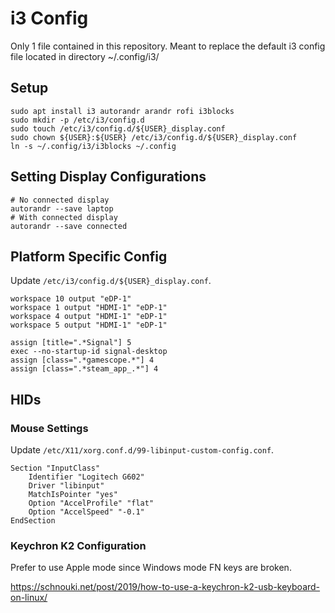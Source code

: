 # i3 Config
Only 1 file contained in this repository.
Meant to replace the default i3 config file located in directory ~/.config/i3/

## Setup

```shell
sudo apt install i3 autorandr arandr rofi i3blocks
sudo mkdir -p /etc/i3/config.d
sudo touch /etc/i3/config.d/${USER}_display.conf
sudo chown ${USER}:${USER} /etc/i3/config.d/${USER}_display.conf
ln -s ~/.config/i3/i3blocks ~/.config
```

## Setting Display Configurations

```shell
# No connected display
autorandr --save laptop
# With connected display
autorandr --save connected
```

## Platform Specific Config

Update `/etc/i3/config.d/${USER}_display.conf`.

```shell
workspace 10 output "eDP-1"
workspace 1 output "HDMI-1" "eDP-1"
workspace 4 output "HDMI-1" "eDP-1"
workspace 5 output "HDMI-1" "eDP-1"

assign [title=".*Signal"] 5
exec --no-startup-id signal-desktop
assign [class=".*gamescope.*"] 4
assign [class=".*steam_app_.*"] 4
```

## HIDs

### Mouse Settings

Update `/etc/X11/xorg.conf.d/99-libinput-custom-config.conf`.

```shell
Section "InputClass"
    Identifier "Logitech G602"
    Driver "libinput"
    MatchIsPointer "yes"
    Option "AccelProfile" "flat"
    Option "AccelSpeed" "-0.1"
EndSection
```

### Keychron K2 Configuration

Prefer to use Apple mode since Windows mode FN keys are broken.

https://schnouki.net/post/2019/how-to-use-a-keychron-k2-usb-keyboard-on-linux/
